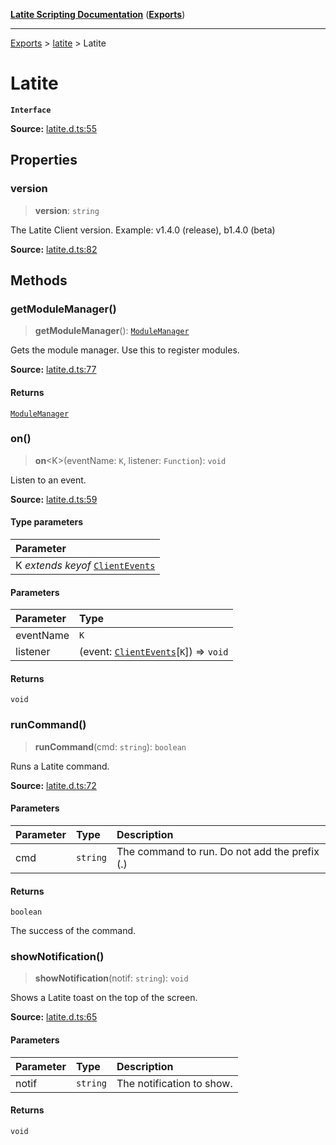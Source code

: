 [**Latite Scripting Documentation**](../../README.md) ([**Exports**](../../exports.md))

---

[Exports](../../exports.md) > [latite](../index.md) > Latite

# Latite

**`Interface`**

**Source:** [latite.d.ts:55](https://github.com/LatiteScripting/latitescripting.github.io/blob/d4523bf/definitions/latite.d.ts#L55)

## Properties

### version

> **version**: `string`

The Latite Client version. Example: v1.4.0 (release), b1.4.0 (beta)

**Source:** [latite.d.ts:82](https://github.com/LatiteScripting/latitescripting.github.io/blob/d4523bf/definitions/latite.d.ts#L82)

## Methods

### getModuleManager()

> **getModuleManager**(): [`ModuleManager`](../../module.mmgr/interfaces/interface.ModuleManager.md)

Gets the module manager. Use this to register modules.

**Source:** [latite.d.ts:77](https://github.com/LatiteScripting/latitescripting.github.io/blob/d4523bf/definitions/latite.d.ts#L77)

#### Returns

[`ModuleManager`](../../module.mmgr/interfaces/interface.ModuleManager.md)

### on()

> **on**\<K\>(eventName: `K`, listener: `Function`): `void`

Listen to an event.

**Source:** [latite.d.ts:59](https://github.com/LatiteScripting/latitescripting.github.io/blob/d4523bf/definitions/latite.d.ts#L59)

#### Type parameters

| Parameter                                                       |
| :-------------------------------------------------------------- |
| K _extends_ _keyof_ [`ClientEvents`](interface.ClientEvents.md) |

#### Parameters

| Parameter | Type                                                                |
| :-------- | :------------------------------------------------------------------ |
| eventName | `K`                                                                 |
| listener  | (event: [`ClientEvents`](interface.ClientEvents.md)[`K`]) => `void` |

#### Returns

`void`

### runCommand()

> **runCommand**(cmd: `string`): `boolean`

Runs a Latite command.

**Source:** [latite.d.ts:72](https://github.com/LatiteScripting/latitescripting.github.io/blob/d4523bf/definitions/latite.d.ts#L72)

#### Parameters

| Parameter | Type     | Description                                   |
| :-------- | :------- | :-------------------------------------------- |
| cmd       | `string` | The command to run. Do not add the prefix (.) |

#### Returns

`boolean`

The success of the command.

### showNotification()

> **showNotification**(notif: `string`): `void`

Shows a Latite toast on the top of the screen.

**Source:** [latite.d.ts:65](https://github.com/LatiteScripting/latitescripting.github.io/blob/d4523bf/definitions/latite.d.ts#L65)

#### Parameters

| Parameter | Type     | Description               |
| :-------- | :------- | :------------------------ |
| notif     | `string` | The notification to show. |

#### Returns

`void`
